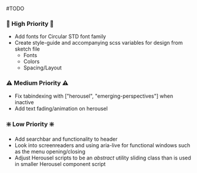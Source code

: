 <!-- markdownlint-disable -->
#TODO

### 🚨 High Priority 🚨
* Add fonts for Circular STD font family
* Create style-guide and accompanying scss variables for design from sketch file
    * Fonts
    * Colors
    * Spacing/Layout

### ⚠️ Medium Priority ⚠️
* Fix tabindexing with ["herousel", "emerging-perspectives"] when inactive
* Add text fading/animation on herousel

### ❇️ Low Priority ❇️
* Add searchbar and functionality to header
* Look into screenreaders and using aria-live for functional windows such as the menu opening/closing
* Adjust Herousel scripts to be an _abstract_ utility sliding class than is used in smaller Herousel component script